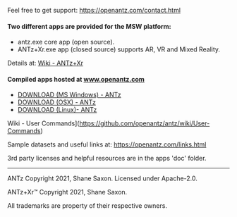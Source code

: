 
Feel free to get support: https://openantz.com/contact.html

#### Two different apps are provided for the MSW platform:

- antz.exe core app (open source).
- ANTz+Xr.exe app (closed source) supports AR, VR and Mixed Reality.

Details at: [Wiki - ANTz+Xr](https://github.com/openantz/antz/wiki/ANTz+Xr)

#### Compiled apps hosted at www.openantz.com
- <a href="https://openantz.com/download/msw/">DOWNLOAD (MS Windows) - ANTz</a>
- <a href="https://openantz.com/download/osx/">DOWNLOAD (OSX) - ANTz</a>
- <a href="https://openantz.com/download/linux/">DOWNLOAD (Linux)- ANTz</a>

Wiki - User Commands](https://github.com/openantz/antz/wiki/User-Commands)

Sample datasets and useful links at: https://openantz.com/links.html

3rd party licenses and helpful resources are in the apps 'doc' folder.

----
ANTz Copyright 2021, Shane Saxon. Licensed under Apache-2.0.

ANTz+Xr™ Copyright 2021, Shane Saxon.

All trademarks are property of their respective owners.

